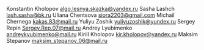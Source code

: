 Konstantin Kholopov algo.lesnya.skazka@yandex.ru
Sasha Lashch lash.sasha@bk.ru
Uliana Chentsova siora2203@gmail.com
Michail Chernega kakas.83@mail.ru
Yuliyu Zoshik yuliyuzoshik@yundex.ru
Sergey Repin Sergey.Rep.07@mail.ru
Andrey Lyubimenko andreykyubimenko@mail.ru
Kirill Kholopov kir.kholopov@yandex.ru
Maksim Stepanov maksim_stepanov_06@mail.ru

